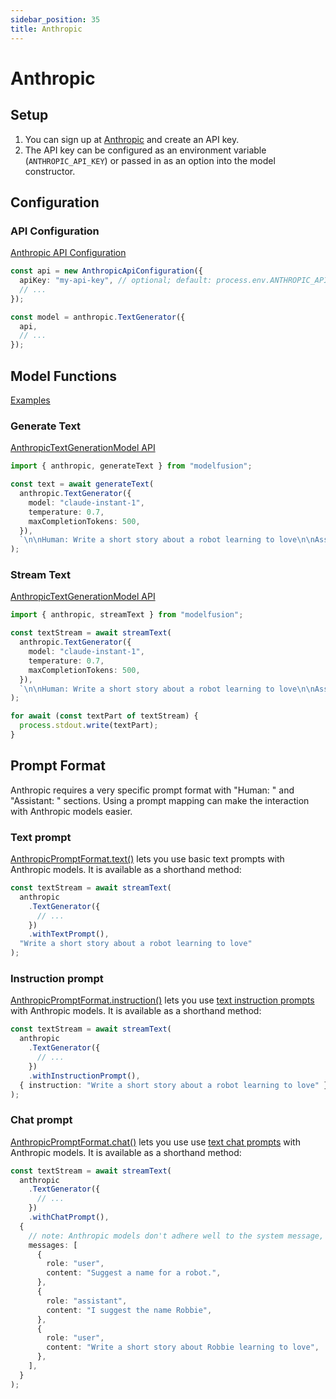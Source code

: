 ```yaml
---
sidebar_position: 35
title: Anthropic
---
```


# Anthropic

## Setup

1. You can sign up at [Anthropic](https://www.anthropic.com/) and create an API key.
1. The API key can be configured as an environment variable (`ANTHROPIC_API_KEY`) or passed in as an option into the model constructor.

## Configuration

### API Configuration

[Anthropic API Configuration](/api/classes/AnthropicApiConfiguration)

```ts
const api = new AnthropicApiConfiguration({
  apiKey: "my-api-key", // optional; default: process.env.ANTHROPIC_API_KEY
  // ...
});

const model = anthropic.TextGenerator({
  api,
  // ...
});
```

## Model Functions

[Examples](https://github.com/lgrammel/modelfusion/tree/main/examples/basic/src/model-provider/anthropic)

### Generate Text

[AnthropicTextGenerationModel API](/api/classes/AnthropicTextGenerationModel)

```ts
import { anthropic, generateText } from "modelfusion";

const text = await generateText(
  anthropic.TextGenerator({
    model: "claude-instant-1",
    temperature: 0.7,
    maxCompletionTokens: 500,
  }),
  `\n\nHuman: Write a short story about a robot learning to love\n\nAssistant: `
);
```

### Stream Text

[AnthropicTextGenerationModel API](/api/classes/AnthropicTextGenerationModel)

```ts
import { anthropic, streamText } from "modelfusion";

const textStream = await streamText(
  anthropic.TextGenerator({
    model: "claude-instant-1",
    temperature: 0.7,
    maxCompletionTokens: 500,
  }),
  `\n\nHuman: Write a short story about a robot learning to love\n\nAssistant: `
);

for await (const textPart of textStream) {
  process.stdout.write(textPart);
}
```

## Prompt Format

Anthropic requires a very specific prompt format with "Human: " and "Assistant: " sections.
Using a prompt mapping can make the interaction with Anthropic models easier.

### Text prompt

[AnthropicPromptFormat.text()](/api/namespaces/AnthropicPromptFormat) lets you use basic text prompts with Anthropic models. It is available as a shorthand method:

```ts
const textStream = await streamText(
  anthropic
    .TextGenerator({
      // ...
    })
    .withTextPrompt(),
  "Write a short story about a robot learning to love"
);
```

### Instruction prompt

[AnthropicPromptFormat.instruction()](/api/namespaces/AnthropicPromptFormat) lets you use [text instruction prompts](/api/interfaces/TextInstructionPrompt) with Anthropic models. It is available as a shorthand method:

```ts
const textStream = await streamText(
  anthropic
    .TextGenerator({
      // ...
    })
    .withInstructionPrompt(),
  { instruction: "Write a short story about a robot learning to love" }
);
```

### Chat prompt

[AnthropicPromptFormat.chat()](/api/namespaces/AnthropicPromptFormat) lets you use use [text chat prompts](/api/interfaces/TextChatPrompt) with Anthropic models. It is available as a shorthand method:

```ts
const textStream = await streamText(
  anthropic
    .TextGenerator({
      // ...
    })
    .withChatPrompt(),
  {
    // note: Anthropic models don't adhere well to the system message, we leave it out
    messages: [
      {
        role: "user",
        content: "Suggest a name for a robot.",
      },
      {
        role: "assistant",
        content: "I suggest the name Robbie",
      },
      {
        role: "user",
        content: "Write a short story about Robbie learning to love",
      },
    ],
  }
);
```
